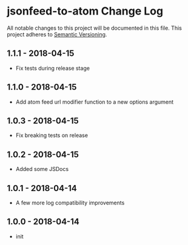 # jsonfeed-to-atom Change Log
All notable changes to this project will be documented in this file.
This project adheres to [Semantic Versioning](http://semver.org/).

## 1.1.1 - 2018-04-15
* Fix tests during release stage

## 1.1.0 - 2018-04-15
* Add atom feed url modifier function to a new options argument

## 1.0.3 - 2018-04-15
* Fix breaking tests on release

## 1.0.2 - 2018-04-15
* Added some JSDocs

## 1.0.1 - 2018-04-14
* A few more log compatibility improvements

## 1.0.0 - 2018-04-14
* init
